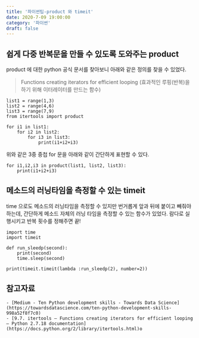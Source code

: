 ```yaml
---
title: '파이썬팁-product 와 timeit'
date: 2020-7-09 19:00:00
category: '파이썬'
draft: false
---
```


## 쉽게 다중 반복문을 만들 수 있도록 도와주는 product

product 에 대한 python 공식 문서를 찾아보니 아래와 같은 정의를 찾을 수 있었다.

> Functions creating iterators for efficient looping
> (효과적인 루핑(반복)을 하기 위해 이터레이터를 만드는 함수)

```
list1 = range(1,3)
list2 = range(4,6)
list3 = range(7,9)
from itertools import product

for i1 in list1:
    for i2 in list2:
        for i3 in list3:
            print(i1+i2+i3)
```

위와 같은 3중 중첩 for 문을 아래와 같이 간단하게 표현할 수 있다.

```
for i1,i2,i3 in product(list1, list2, list3):
    print(i1+i2+i3)
```

## 메소드의 러닝타임을 측정할 수 있는 timeit

time 으로도 메소드의 러닝타임을 측정할 수 있지만 번거롭게 앞과 뒤에 붙이고 빼줘야 하는데, 간단하게 메소드 자체의 러닝 타임을 측정할 수 있는 함수가 있었다. 람다로 실행시키고 반복 횟수를 정해주면 끝!

```
import time
import timeit

def run_sleedp(second):
    print(second)
    time.sleep(second)

print(timeit.timeit(lambda :run_sleedp(2), number=2))
```

## 참고자료

    - [Medium - Ten Python development skills - Towards Data Science](https://towardsdatascience.com/ten-python-development-skills-998a52f8f7c0)
    - [9.7. itertools — Functions creating iterators for efficient looping — Python 2.7.18 documentation](https://docs.python.org/2/library/itertools.html)o
